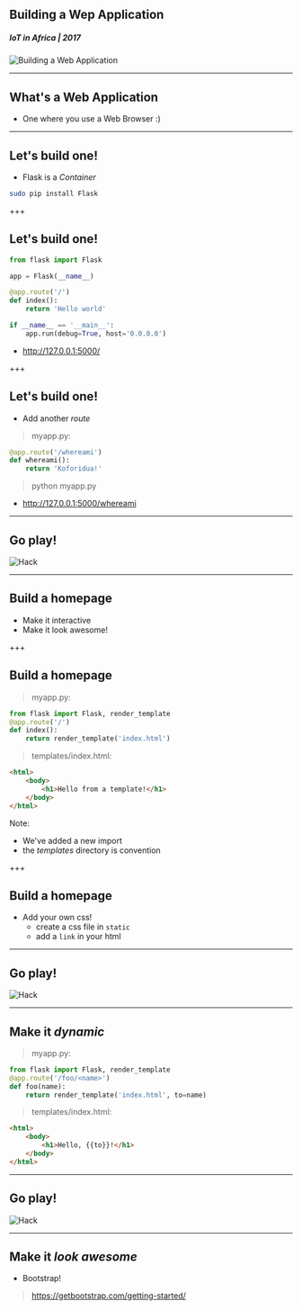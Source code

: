 ## Building a Wep Application
##### IoT in Africa | 2017
![Building a Web Application](/assets/img/flask-600.png)

---
## What's a Web Application
* One where you use a Web Browser :)

---
## Let's build one!
* Flask is a *Container*

```sh
sudo pip install Flask
```

+++
## Let's build one!
```python
from flask import Flask

app = Flask(__name__)

@app.route('/')
def index():
    return 'Hello world'

if __name__ == '__main__':
    app.run(debug=True, host='0.0.0.0')
```

* http://127.0.0.1:5000/

+++
## Let's build one!
* Add another *route*
> myapp.py:
```python
@app.route('/whereami')
def whereami():
    return 'Koforidua!'
```
> python myapp.py
* http://127.0.0.1:5000/whereami

---
## Go play!
![Hack](/assets/img/hack-600.png)

---
## Build a homepage
* Make it interactive
* Make it look awesome!

+++
## Build a homepage
> myapp.py:
```python
from flask import Flask, render_template
@app.route('/')
def index():
    return render_template('index.html')
```
> templates/index.html:
```html
<html>
    <body>
        <h1>Hello from a template!</h1>
    </body>
</html>
```
Note:
* We've added a new import
* the *templates* directory is convention

+++
## Build a homepage
* Add your own css!
  * create a css file in ```static```
  * add a ```link``` in your html

---
## Go play!
![Hack](/assets/img/hack-600.png)

---
## Make it *dynamic*
> myapp.py:
```python
from flask import Flask, render_template
@app.route('/foo/<name>')
def foo(name):
    return render_template('index.html', to=name)
```
> templates/index.html:
```html
<html>
    <body>
        <h1>Hello, {{to}}!</h1>
    </body>
</html>
```

---
## Go play!
![Hack](/assets/img/hack-600.png)

---
## Make it *look awesome*
* Bootstrap!
> https://getbootstrap.com/getting-started/